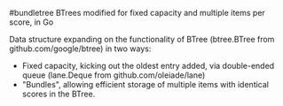 #bundletree
BTrees modified for fixed capacity and multiple items per score, in Go

Data structure expanding on the functionality of BTree (btree.BTree from github.com/google/btree) in two ways:

- Fixed capacity, kicking out the oldest entry added, via double-ended queue (lane.Deque from github.com/oleiade/lane)
- "Bundles", allowing efficient storage of multiple items with identical scores in the BTree.
